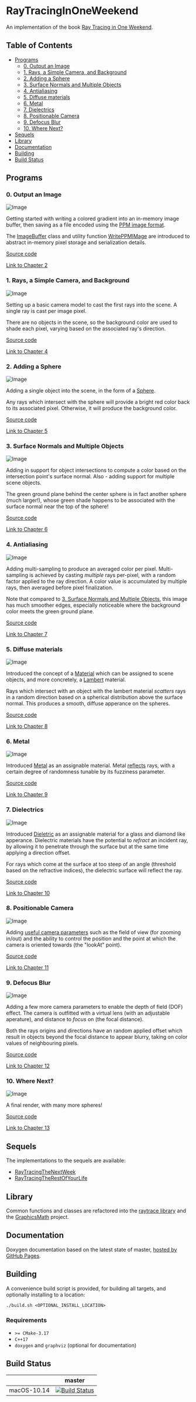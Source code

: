# RayTracingInOneWeekend

An implementation of the book [Ray Tracing in One Weekend](https://raytracing.github.io/books/RayTracingInOneWeekend.html).  

## Table of Contents

- [Programs](#programs)
  * [0. Output an Image](#0-output-an-image)
  * [1. Rays, a Simple Camera, and Background](#1-rays-a-simple-camera-and-background)
  * [2. Adding a Sphere](#2-adding-a-sphere)
  * [3. Surface Normals and Multiple Objects](#3-surface-normals-and-multiple-objects)
  * [4. Antialiasing](#4-antialiasing)
  * [5. Diffuse materials](#5-diffuse-materials)
  * [6. Metal](#6-metal)
  * [7. Dielectrics](#7-dielectrics)
  * [8. Positionable Camera](#8-positionable-camera)
  * [9. Defocus Blur](#9-defocus-blur)
  * [10. Where Next?](#10-where-next)
- [Sequels](#sequels)
- [Library](#library)
- [Documentation](#documentation)
- [Building](#building)
- [Build Status](#build-status)

## Programs

### 0. Output an Image

![Image](./src/0_outputAnImage/output.png)

Getting started with writing a colored gradient into an in-memory image buffer, then saving 
as a file encoded using the [PPM image format](https://en.wikipedia.org/wiki/Netpbm#PPM_example).

The [ImageBuffer](https://moddyz.github.io/RayTracingInOneWeekend/classImageBuffer.html) class and utility function [WritePPMIMage](https://moddyz.github.io/RayTracingInOneWeekend/ppmImageWriter_8h.html#a13c10c95d78b09e978f74f8688543f34) are introduced to abstract in-memory pixel storage and serialization details.

[Source code](./src/0_outputAnImage/main.cpp)

[Link to Chapter 2](https://raytracing.github.io/books/RayTracingInOneWeekend.html#outputanimage)

### 1. Rays, a Simple Camera, and Background

![Image](./src/1_raysCameraAndBackground/output.png)

Setting up a basic camera model to cast the first rays into the scene.  A single ray is cast per image pixel.  

There are no objects in the scene, so the background color are used to shade each pixel, varying based on the associated ray's direction.

[Source code](./src/1_raysCameraAndBackground/main.cpp)

[Link to Chapter 4](https://raytracing.github.io/books/RayTracingInOneWeekend.html#rays,asimplecamera,andbackground)

### 2. Adding a Sphere

![Image](./src/2_addingASphere/output.png)

Adding a single object into the scene, in the form of a [Sphere](https://moddyz.github.io/RayTracingInOneWeekend/classSphere.html).  

Any rays which intersect with the sphere will provide a bright red color back to its associated pixel.  Otherwise, it will produce the background color.

[Source code](./src/2_addingASphere/main.cpp)

[Link to Chapter 5](https://raytracing.github.io/books/RayTracingInOneWeekend.html#addingasphere)

### 3. Surface Normals and Multiple Objects

![Image](./src/3_surfaceNormalsAndMultipleObjects/output.png)

Adding in support for object intersections to compute a color based on the intersection point's surface normal.  Also - adding support for multiple scene objects.  

The green ground plane behind the center sphere is in fact another sphere (much larger!), whose green shade happens to be associated with the surface normal near the top of the sphere!

[Source code](./src/3_surfaceNormalsAndMultipleObjects/main.cpp)

[Link to Chapter 6](https://raytracing.github.io/books/RayTracingInOneWeekend.html#surfacenormalsandmultipleobjects)

### 4. Antialiasing

![Image](./src/4_antialiasing/output.png)

Adding multi-sampling to produce an averaged color per pixel.  Multi-sampling is achieved by casting _multiple_ rays per-pixel, with a random factor applied to the ray direction.  A color value is accumulated by multiple rays, then averaged before pixel finalization.  

Note that compared to [3. Surface Normals and Multiple Objects](#3-surface-normals-and-multiple-objects), this image has much smoother edges, especially noticeable where the background color meets the green ground plane.

[Source code](./src/4_antialiasing/main.cpp)

[Link to Chapter 7](https://raytracing.github.io/books/RayTracingInOneWeekend.html#antialiasing)

### 5. Diffuse materials

![Image](./src/5_diffuseMaterials/output.png)

Introduced the concept of a [Material](https://moddyz.github.io/RayTracingInOneWeekend/classMaterial.html) which can be assigned to scene objects, and more concretely, a [Lambert](https://moddyz.github.io/RayTracingInOneWeekend/classLambert.html) material.

Rays which intersect with an object with the lambert material _scatters_ rays in a random direction based on a spherical distribution above the surface normal.  This produces a smooth, diffuse apperance on the spheres.

[Source code](./src/5_diffuseMaterials/main.cpp)

[Link to Chapter 8](https://raytracing.github.io/books/RayTracingInOneWeekend.html#diffusematerials)

### 6. Metal

![Image](./src/6_metal/output.png)

Introduced [Metal](https://moddyz.github.io/RayTracingInOneWeekend/classMetal.html) as an assignable material.  Metal [reflects](https://moddyz.github.io/RayTracingInOneWeekend/reflect_8h.html#ad109cf7d71820a1077469c16251e3ec9) rays, with a certain degree of randomness tunable by its fuzziness parameter.  

[Source code](./src/6_metal/main.cpp)

[Link to Chapter 9](https://raytracing.github.io/books/RayTracingInOneWeekend.html#metal)

### 7. Dielectrics

![Image](./src/7_dielectrics/output.png)

Introduced [Dieletric](https://moddyz.github.io/RayTracingInOneWeekend/classDielectric.html) as an assignable material for a glass and diamond like apperance.  Dielectric materials have the potential to _refract_ an incident ray, by allowing it to penetrate through the surface but at the same time applying a direction offset.  

For rays which come at the surface at too steep of an angle (threshold based on the refractive indices), the dielectric surface will reflect the ray.

[Source code](./src/7_dielectrics/main.cpp)

[Link to Chapter 10](https://raytracing.github.io/books/RayTracingInOneWeekend.html#dielectrics)

### 8. Positionable Camera

![Image](./src/8_positionableCamera/output.png)

Adding [useful camera parameters](https://moddyz.github.io/RayTracingInOneWeekend/classCamera.html#adb1a32d5db472508d3885ef142c64e02) such as the field of view (for zooming in/out) and the ability to control the position and the point at which the camera is oriented towards (the "lookAt" point).

[Source code](./src/8_positionableCamera/main.cpp)

[Link to Chapter 11](https://raytracing.github.io/books/RayTracingInOneWeekend.html#positionablecamera)

### 9. Defocus Blur

![Image](./src/9_defocusBlur/output.png)

Adding a few more camera parameters to enable the depth of field (DOF) effect.  The camera is outfitted with a virtual lens (with an adjustable aperature), and distance to _focus_ on (the focal distance).  

Both the rays origins and directions have an random applied offset which result in objects beyond the focal distance to appear blurry, taking on color values of neighbouring pixels.

[Source code](./src/9_defocusBlur/main.cpp)

[Link to Chapter 12](https://raytracing.github.io/books/RayTracingInOneWeekend.html#defocusblur)

### 10. Where Next?

![Image](./src/10_whereNext/output.png)

A final render, with many more spheres!

[Source code](./src/10_whereNext/main.cpp)

[Link to Chapter 13](https://raytracing.github.io/books/RayTracingInOneWeekend.html#wherenext?)

## Sequels

The implementations to the sequels are available:
- [RayTracingTheNextWeek](https://github.com/moddyz/RayTracingTheNextWeek)
- [RayTracingTheRestOfYourLife](https://github.com/moddyz/RayTracingTheRestOfYourLife)

## Library

Common functions and classes are refactored into the [raytrace library](./src/raytrace) and the [GraphicsMath](https://github.com/moddyz/GraphicsMath) project.

## Documentation

Doxygen documentation based on the latest state of master, [hosted by GitHub Pages](https://moddyz.github.io/RayTracingInOneWeekend/).

## Building

A convenience build script is provided, for building all targets, and optionally installing to a location:
```
./build.sh <OPTIONAL_INSTALL_LOCATION>
```

### Requirements

- `>= CMake-3.17`
- `C++17`
- `doxygen` and `graphviz` (optional for documentation)

## Build Status

|       | master | 
| ----- | ------ | 
| macOS-10.14 | [![Build Status](https://travis-ci.com/moddyz/RayTracingInOneWeekend.svg?branch=master)](https://travis-ci.com/moddyz/RayTracingInOneWeekend) |

